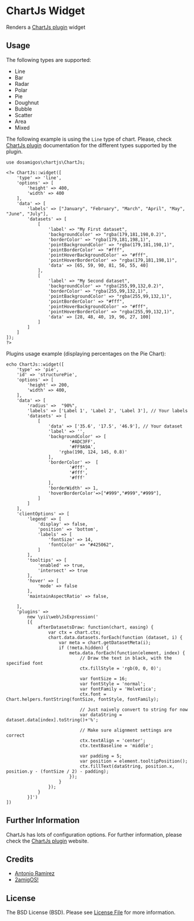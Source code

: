 ChartJs Widget
==============

Renders a [ChartJs plugin](http://www.chartjs.org/docs/) widget

Usage
-----
The following types are supported:

- Line
- Bar
- Radar
- Polar
- Pie
- Doughnut
- Bubble
- Scatter
- Area
- Mixed

The following example is using the `Line` type of chart. Please, check [ChartJs plugin](http://www.chartjs.org/docs/)
documentation for the different types supported by the plugin.

```
use dosamigos\chartjs\ChartJs;

<?= ChartJs::widget([
    'type' => 'line',
    'options' => [
        'height' => 400,
        'width' => 400
    ],
    'data' => [
        'labels' => ["January", "February", "March", "April", "May", "June", "July"],
        'datasets' => [
            [
                'label' => "My First dataset",
                'backgroundColor' => "rgba(179,181,198,0.2)",
                'borderColor' => "rgba(179,181,198,1)",
                'pointBackgroundColor' => "rgba(179,181,198,1)",
                'pointBorderColor' => "#fff",
                'pointHoverBackgroundColor' => "#fff",
                'pointHoverBorderColor' => "rgba(179,181,198,1)",
                'data' => [65, 59, 90, 81, 56, 55, 40]
            ],
            [
                'label' => "My Second dataset",
                'backgroundColor' => "rgba(255,99,132,0.2)",
                'borderColor' => "rgba(255,99,132,1)",
                'pointBackgroundColor' => "rgba(255,99,132,1)",
                'pointBorderColor' => "#fff",
                'pointHoverBackgroundColor' => "#fff",
                'pointHoverBorderColor' => "rgba(255,99,132,1)",
                'data' => [28, 48, 40, 19, 96, 27, 100]
            ]
        ]
    ]
]);
?>
```
Plugins usage example (displaying percentages on the Pie Chart):
```
echo ChartJs::widget([
    'type' => 'pie',
    'id' => 'structurePie',
    'options' => [
        'height' => 200,
        'width' => 400,
    ],
    'data' => [
        'radius' =>  "90%",
        'labels' => ['Label 1', 'Label 2', 'Label 3'], // Your labels
        'datasets' => [
            [
                'data' => ['35.6', '17.5', '46.9'], // Your dataset
                'label' => '',
                'backgroundColor' => [
                        '#ADC3FF',
                        '#FF9A9A',
                    'rgba(190, 124, 145, 0.8)'
                ],
                'borderColor' =>  [
                        '#fff',
                        '#fff',
                        '#fff'
                ],
                'borderWidth' => 1,
                'hoverBorderColor'=>["#999","#999","#999"],                
            ]
        ]
    ],
    'clientOptions' => [
        'legend' => [
            'display' => false,
            'position' => 'bottom',
            'labels' => [
                'fontSize' => 14,
                'fontColor' => "#425062",
            ]
        ],
        'tooltips' => [
            'enabled' => true,
            'intersect' => true
        ],
        'hover' => [
            'mode' => false
        ],
        'maintainAspectRatio' => false,

    ],
    'plugins' =>
        new \yii\web\JsExpression('
        [{
            afterDatasetsDraw: function(chart, easing) {
                var ctx = chart.ctx;
                chart.data.datasets.forEach(function (dataset, i) {
                    var meta = chart.getDatasetMeta(i);
                    if (!meta.hidden) {
                        meta.data.forEach(function(element, index) {
                            // Draw the text in black, with the specified font
                            ctx.fillStyle = 'rgb(0, 0, 0)';

                            var fontSize = 16;
                            var fontStyle = 'normal';
                            var fontFamily = 'Helvetica';
                            ctx.font = Chart.helpers.fontString(fontSize, fontStyle, fontFamily);

                            // Just naively convert to string for now
                            var dataString = dataset.data[index].toString()+'%';

                            // Make sure alignment settings are correct
                            ctx.textAlign = 'center';
                            ctx.textBaseline = 'middle';

                            var padding = 5;
                            var position = element.tooltipPosition();
                            ctx.fillText(dataString, position.x, position.y - (fontSize / 2) - padding);
                        });
                    }
                });
            }
        }]')
])
```


Further Information
-------------------
ChartJs has lots of configuration options. For further information, please check the
[ChartJs plugin](http://www.chartjs.org/docs/) website.

Credits
-------

- [Antonio Ramirez](https://github.com/tonydspaniard)
- [2amigOS!](https://github.com/2amigos/yii2-chartjs-widget)

License
-------

The BSD License (BSD). Please see [License File](LICENSE.md) for more information.